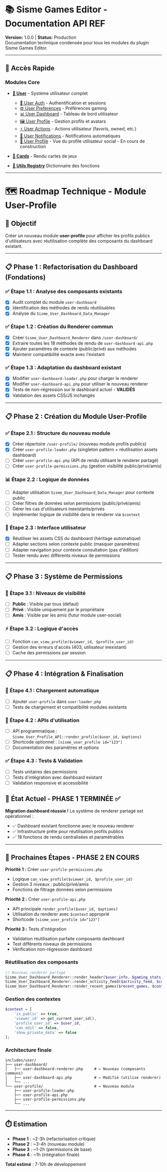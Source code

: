 # 📚 Sisme Games Editor - Documentation API REF

**Version:** 1.0.0 | **Status:** Production  
Documentation technique condensée pour tous les modules du plugin Sisme Games Editor.

---

## 🚀 Accès Rapide

### Modules Core
- **[👤 User]()** - Système utilisateur complet
  - [👤 User Auth]() - Authentification et sessions
  - [⚙️ User Preferences]() - Préférences gaming
  - [📊 User Dashboard]() - Tableau de bord utilisateur
  - [🖼️ User Profile]() - Gestion profils et avatars
  - [⚡ User Actions]() - Actions utilisateur (favoris, owned, etc.)
  - [🔔 User Notifications]() - Notifications automatiques
  - [👤 User Profile]() - Vue du profile utilisateur social - En cours de construction

- **[🎴 Cards]()** - Rendu cartes de jeux

- **[🔧 Utils Registry](utils-functions-registry-readme.md)** Dictionnaire des fonctions 

---

# 🗺️ Roadmap Technique - Module User-Profile

## 🎯 Objectif
Créer un nouveau module **user-profile** pour afficher les profils publics d'utilisateurs avec réutilisation complète des composants du dashboard existant.

---

## 📋 Phase 1 : Refactorisation du Dashboard (Fondations)

### ✅ Étape 1.1 : Analyse des composants existants
- [x] Audit complet du module `user-dashboard`
- [x] Identification des méthodes de rendu réutilisables
- [x] Analyse du `Sisme_User_Dashboard_Data_Manager`

### ✅ Étape 1.2 : Création du Renderer commun
- [x] Créer `Sisme_User_Dashboard_Renderer` dans `/user-dashboard/`
- [x] Extraire toutes les 18 méthodes de rendu de `user-dashboard-api.php`
- [x] Ajouter paramètres de contexte (public/privé) aux méthodes
- [x] Maintenir compatibilité exacte avec l'existant

### ✅ Étape 1.3 : Adaptation du dashboard existant
- [x] Modifier `user-dashboard-loader.php` pour charger le renderer
- [x] Modifier `user-dashboard-api.php` pour utiliser le nouveau renderer
- [x] Tests de non-régression sur le dashboard actuel - **VALIDÉS**
- [x] Validation des assets CSS/JS inchangés

---

## 📋 Phase 2 : Création du Module User-Profile

### ✅ Étape 2.1 : Structure du nouveau module
- [x] Créer répertoire `/user-profile/` (nouveau module profils publics)
- [x] Créer `user-profile-loader.php` (singleton pattern + réutilisation assets dashboard)
- [ ] Créer `user-profile-api.php` (API de rendu utilisant le renderer partagé)
- [ ] Créer `user-profile-permissions.php` (gestion visibilité public/privé/amis)

### 📊 Étape 2.2 : Logique de données
- [ ] Adapter utilisation `Sisme_User_Dashboard_Data_Manager` pour contexte public
- [ ] Créer filtres de données selon permissions (public/privé/amis)
- [ ] Gérer les cas d'utilisateurs inexistants/privés
- [ ] Implémenter logique de visibilité dans le renderer via `$context`

### 🎨 Étape 2.3 : Interface utilisateur
- [x] Réutiliser les assets CSS du dashboard (héritage automatique)
- [ ] Adapter sections selon contexte public (masquer paramètres)
- [ ] Adapter navigation pour contexte consultation (pas d'édition)
- [ ] Tester rendu avec différents niveaux de permissions

---

## 📋 Phase 3 : Système de Permissions

### 🔐 Étape 3.1 : Niveaux de visibilité
- [ ] **Public** : Visible par tous (défaut)
- [ ] **Privé** : Visible uniquement par le propriétaire
- [ ] **Amis** : Visible par les amis (futur module user-social)

### ⚡ Étape 3.2 : Logique d'accès
- [ ] Fonction `can_view_profile($viewer_id, $profile_user_id)`
- [ ] Gestion des erreurs d'accès (403, utilisateur inexistant)
- [ ] Cache des permissions par session

---

## 📋 Phase 4 : Intégration & Finalisation

### 🔗 Étape 4.1 : Chargement automatique
- [ ] Ajouter `user-profile` dans `user-loader.php`
- [ ] Tests de chargement et compatibilité modules existants

### 🚀 Étape 4.2 : APIs d'utilisation
- [ ] API programmatique : `Sisme_User_Profile_API::render_profile($user_id, $options)`
- [ ] Shortcode optionnel : `[sisme_user_profile id="123"]`
- [ ] Documentation des paramètres et options

### ✅ Étape 4.3 : Tests & Validation
- [ ] Tests unitaires des permissions
- [ ] Tests d'intégration avec dashboard existant
- [ ] Validation responsive et accessibilité

## 🎯 État Actuel - PHASE 1 TERMINÉE ✅

**Migration dashboard réussie !** Le système de renderer partagé est opérationnel :
- ✅ Dashboard existant fonctionne avec le nouveau renderer
- ✅ Infrastructure prête pour réutilisation profils publics
- ✅ 18 fonctions de rendu centralisées et paramétrables

---

## 🚀 Prochaines Étapes - PHASE 2 EN COURS

**Priorité 1 :** Créer `user-profile-permissions.php`
- Logique `can_view_profile($viewer_id, $profile_user_id)`
- Gestion 3 niveaux : public/privé/amis
- Fonctions de filtrage données selon permissions

**Priorité 2 :** Créer `user-profile-api.php`
- API principale `render_profile($user_id, $options)`
- Utilisation du renderer avec `$context` approprié
- Shortcode `[sisme_user_profile id="123"]`

**Priorité 3 :** Tests d'intégration
- Validation réutilisation parfaite composants dashboard
- Test différents niveaux de permissions
- Vérification non-régression dashboard

### Réutilisation des composants
```php
// Nouveau renderer partagé
Sisme_User_Dashboard_Renderer::render_header($user_info, $gaming_stats, $context);
Sisme_User_Dashboard_Renderer::render_activity_feed($activity_feed, $context);
Sisme_User_Dashboard_Renderer::render_recent_games($recent_games, $context);
```

### Gestion des contextes
```php
$context = [
    'is_public' => true,
    'viewer_id' => get_current_user_id(),
    'profile_user_id' => $user_id,
    'can_edit' => false,
    'show_private_data' => false
];
```

### Architecture finale
```
includes/user/
├── user-dashboard/
│   ├── user-dashboard-renderer.php     # ← Nouveau (composants communs)
│   ├── user-dashboard-api.php          # ← Modifié (utilise renderer)
│   └── ...
└── user-profile/                       # ← Nouveau module
    ├── user-profile-loader.php
    ├── user-profile-api.php
    ├── user-profile-permissions.php
    └── ...
```

---

## ⏱️ Estimation
- **Phase 1** : ~2-3h (refactorisation critique)
- **Phase 2** : ~3-4h (nouveau module)
- **Phase 3** : ~1-2h (permissions de base)
- **Phase 4** : ~1h (intégration finale)

**Total estimé** : 7-10h de développement
